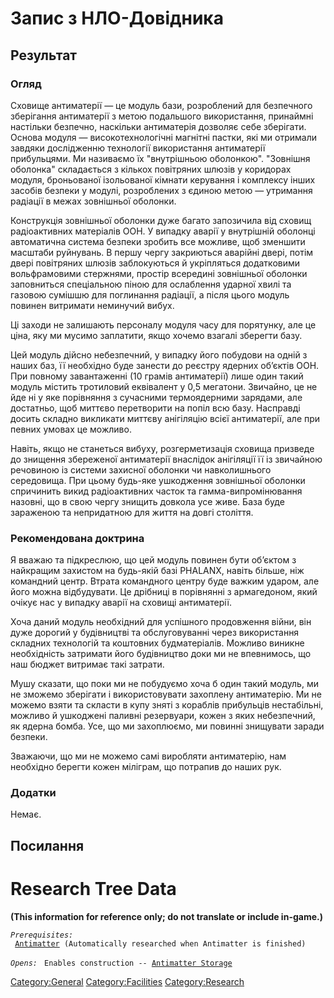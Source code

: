 # Запис з НЛО-Довідника

## Результат

### Огляд

Сховище антиматерії — це модуль бази, розроблений для безпечного
зберігання антиматерії з метою подальшого використання, принаймні
настільки безпечно, наскільки антиматерія дозволяє себе зберігати.
Основа модуля — високотехнологічні магнітні пастки, які ми отримали
завдяки дослідженню технології використання антиматерії прибульцями. Ми
називаємо їх "внутрішньою оболонкою". "Зовнішня оболонка" складається з
кількох повітряних шлюзів у коридорах модуля, броньованої ізольованої
кімнати керування і комплексу інших засобів безпеки у модулі,
розроблених з єдиною метою — утримання радіації в межах зовнішньої
оболонки.

Конструкція зовнішньої оболонки дуже багато запозичила від сховищ
радіоактивних матеріалів ООН. У випадку аварії у внутрішній оболонці
автоматична система безпеки зробить все можливе, щоб зменшити масштаби
руйнувань. В першу чергу закриються аварійні двері, потім двері
повітряних шлюзів заблокуються й укріпляться додатковими вольфрамовими
стержнями, простір всередині зовнішньої оболонки заповниться спеціальною
піною для ослаблення ударної хвилі та газовою сумішшю для поглинання
радіації, а після цього модуль повинен витримати неминучий вибух.

Ці заходи не залишають персоналу модуля часу для порятунку, але це ціна,
яку ми мусимо заплатити, якщо хочемо взагалі зберегти базу.

Цей модуль дійсно небезпечний, у випадку його побудови на одній з наших
баз, її необхідно буде занести до реєстру ядерних об’єктів ООН. При
повному завантаженні (10 грамів антиматерії) лише один такий модуль
містить тротиловий еквівалент у 0,5 мегатони. Звичайно, це не йде ні у
яке порівняння з сучасними термоядерними зарядами, але достатньо, щоб
миттєво перетворити на попіл всю базу. Насправді досить складно
викликати миттєву анігіляцію всієї антиматерії, але при певних умовах це
можливо.

Навіть, якщо не станеться вибуху, розгерметизація сховища призведе до
знищення збереженої антиматерії внаслідок анігіляції її із звичайною
речовиною із системи захисної оболонки чи навколишнього середовища. При
цьому будь-яке ушкодження зовнішньої оболонки спричинить викид
радіоактивних часток та гамма-випромінювання назовні, що в свою чергу
знищить довкола усе живе. База буде зараженою та непридатною для життя
на довгі століття.

### Рекомендована доктрина

Я вважаю та підкреслюю, що цей модуль повинен бути об’єктом з найкращим
захистом на будь-якій базі PHALANX, навіть більше, ніж командний центр.
Втрата командного центру буде важким ударом, але його можна відбудувати.
Це дрібниці в порівнянні з армагедоном, який очікує нас у випадку аварії
на сховищі антиматерії.

Хоча даний модуль необхідний для успішного продовження війни, він дуже
дорогий у будівництві та обслуговуванні через використання складних
технологій та коштовних будматеріалів. Можливо виникне необхідність
затримати його будівництво доки ми не впевнимось, що наш бюджет витримає
такі затрати.

Мушу сказати, що поки ми не побудуємо хоча б один такий модуль, ми не
зможемо зберігати і використовувати захоплену антиматерію. Ми не можемо
взяти та скласти в купу зняті з кораблів прибульців нестабільні, можливо
й ушкоджені паливні резервуари, кожен з яких небезпечний, як ядерна
бомба. Усе, що ми захоплюємо, ми повинні знищувати заради безпеки.

Зважаючи, що ми не можемо самі виробляти антиматерію, нам необхідно
берегти кожен міліграм, що потрапив до наших рук.

### Додатки

Немає.

## Посилання

# Research Tree Data

**(This information for reference only; do not translate or include
in-game.)**

*`Prerequisites:`*
` `[`Antimatter`](Research/Antimatter "wikilink")` (Automatically researched when Antimatter is finished)`

*`Opens:`*
` Enables construction -- `[`Antimatter Storage`](Base_Facilities/Antimatter_Storage "wikilink")

[Category:General](Category:General "wikilink")
[Category:Facilities](Category:Facilities "wikilink")
[Category:Research](Category:Research "wikilink")